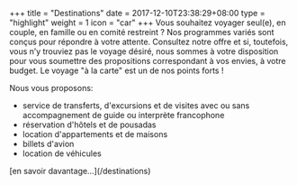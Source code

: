 +++
title = "Destinations"
date = 2017-12-10T23:38:29+08:00
type = "highlight"
weight = 1
icon = "car"
+++
Vous souhaitez voyager seul(e), en couple, en famille ou en comité restreint ?
Nos programmes variés sont conçus pour répondre à votre attente.
Consultez notre offre et si, toutefois, vous n’y trouviez pas le voyage désiré, nous sommes à votre disposition pour vous soumettre des propositions correspondant à vos envies, à votre budget.
Le voyage "à la carte" est un de nos points forts !

Nous vous proposons:
<ul class="fa-ul">
<li><i class="fa-li fa fa-arrow-circle-o-right" aria-hidden="true"></i>service de transferts, d'excursions et de visites avec ou sans accompagnement de guide ou interprète francophone</li>
<li><i class="fa-li fa fa-arrow-circle-o-right" aria-hidden="true"></i>réservation d'hôtels et de pousadas</li>
<li><i class="fa-li fa fa-arrow-circle-o-right" aria-hidden="true"></i>location d'appartements et de maisons</li>
<li><i class="fa-li fa fa-arrow-circle-o-right" aria-hidden="true"></i>billets d'avion</li>
<li><i class="fa-li fa fa-arrow-circle-o-right" aria-hidden="true"></i>location de véhicules</li>
</ul>
[en savoir davantage...](/destinations)
